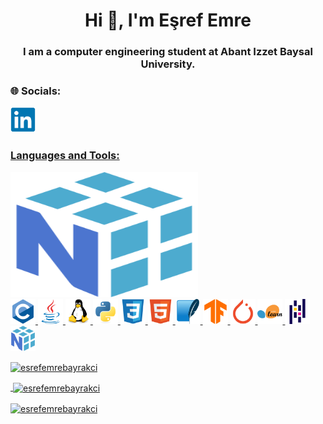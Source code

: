 <style>
    .resim-adi {
        position: absolute;
        top: 50%;
        left: 50%;
        transform: translate(-50%, -50%);
        background-color: rgba(255, 255, 255, 0.7); /* Arka plan rengi ve opaklık */
        padding: 5px 10px;
        border-radius: 5px;
        visibility: hidden; /* Resmin üzerine gelince görünür olacak */
        opacity: 0; /* Animasyon için */
        transition: visibility 0s, opacity 0.5s linear;
    }
    img:hover + .resim-adi {
        visibility: visible;
        opacity: 1;
    }
</style>



<h1 align="center">Hi 👋, I'm Eşref Emre</h1>
<h3 align="center">I am a computer engineering student at Abant Izzet Baysal University. </h3>



<h3 align="left">

🌐 Socials:

<a href="https://www.linkedin.com/in/e%C5%9Fref-emre-bayrakc%C4%B1-0a0525286/" target="_blank"> <img src="https://raw.githubusercontent.com/devicons/devicon/master/icons/linkedin/linkedin-original.svg"  width="40" height="40"/>
</h3>
<p align="left">
</p>

<h3 align="left">
  
  Languages and Tools:

  
  </h3>
<p align="left">   
  <div class="resim-container">
    <img src="https://raw.githubusercontent.com/devicons/devicon/master/icons/numpy/numpy-original.svg" alt="numpy" width="300" height="200">
    <div class="resim-adi">Numpy</div>
  </div>
  
  <img src="https://raw.githubusercontent.com/devicons/devicon/master/icons/c/c-original.svg" alt="c" width="40" height="40" />  
  <img src="https://raw.githubusercontent.com/devicons/devicon/master/icons/java/java-original.svg" alt="java" width="40" height="40"/> 
  <img src="https://raw.githubusercontent.com/devicons/devicon/master/icons/linux/linux-original.svg" alt="linux" width="40" height="40"/>  
  <img src="https://raw.githubusercontent.com/devicons/devicon/master/icons/python/python-original.svg" alt="python" width="40" height="40"/> 
  <img  src="https://raw.githubusercontent.com/devicons/devicon/master/icons/css3/css3-original.svg" alt="css3" width="40" height="40"/>
  <img  src="https://raw.githubusercontent.com/devicons/devicon/master/icons/html5/html5-original.svg" alt="html5" width="40" height="40"/>
  <img  src="https://raw.githubusercontent.com/devicons/devicon/master/icons/sqlite/sqlite-original.svg" alt="sqlite" width="40" height="40"/>
  <img  src="https://raw.githubusercontent.com/devicons/devicon/master/icons/tensorflow/tensorflow-original.svg" alt="tensorflow" width="40" height="40"/>
  <img  src="https://raw.githubusercontent.com/devicons/devicon/master/icons/pytorch/pytorch-original.svg" alt="pytorch" width="40" height="40"/>
  <img  src="https://raw.githubusercontent.com/devicons/devicon/master/icons/scikitlearn/scikitlearn-original.svg" alt="scikitlearn" width="40" height="40"/>
  <img  src="https://raw.githubusercontent.com/devicons/devicon/master/icons/pandas/pandas-original.svg" alt="pandas" width="40" height="40"/>
  <img  src="https://raw.githubusercontent.com/devicons/devicon/master/icons/numpy/numpy-original.svg" alt="numpy" width="40" height="40"/>
</p>

<p><img align="center" src="https://github-readme-stats.vercel.app/api/top-langs?username=esrefemrebayrakci&show_icons=true&locale=en&layout=compact" alt="esrefemrebayrakci" /></p>

<p>&nbsp;<img align="center" src="https://github-readme-stats.vercel.app/api?username=esrefemrebayrakci&show_icons=true&locale=en" alt="esrefemrebayrakci" /></p>

<p><img align="center" src="https://github-readme-streak-stats.herokuapp.com/?user=esrefemrebayrakci&" alt="esrefemrebayrakci" /></p>
